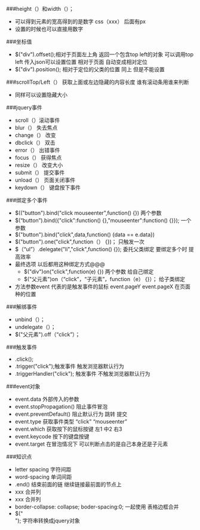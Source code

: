 ###height（）和width（）；
* 可以得到元素的宽高得到的是数字  css（xxx） 后面有px
* 设置的时候也可以直接用数字

###坐标值
* $("div").offset();相对于页面左上角 返回一个包含top left的对象 可以调用top left  传入json可以设置位置 相对于页面  自动变成相对定位
* $("div").position(); 相对于定位的父类的位置  同上  但是不能设置

###scrollTop/Left（） 获取上面或左边隐藏的内容长度 谁有滚动条用谁来判断
* 同样可以设置隐藏大小

###jquery事件
* scroll（）滚动事件
* blur（） 失去焦点
* change（） 改变
* dbclick（） 双击
* error（） 出错事件
* focus（） 获得焦点
* resize（） 改变大小
* submit（） 提交事件
* unload（）  页面关闭事件
* keydown（） 键盘按下事件

###绑定多个事件
* $(("button").bind("click mouseenter",function() {}) 两个参数
* $(“button”).bind({"click":function() {},"mouseenter":function() {}}); 一个参数
* $("button").bind("click",data,function() {data == e.data})
* $("button").one("click",function（） {})； 只触发一次
* $（“ul”）.delegate("li","click",function() {}); 委托父类绑定  要绑定多个时 提高效率
* 最终选项  以后都用这种绑定方式@@@
	* $("div")on("click",function(e) {}) 两个参数 给自己绑定
	*  $("父元素")on（“click”，“子元素”，function（e） {}）； 给子类绑定    
* 方法参数event 代表的是触发事件的鼠标  event.pageY event.pageX  在页面种的位置 

###解绑事件
* unbind（）；
* undelegate（）；
* $("父元素").off（“click”）； 

###触发事件
* .click();
* .trigger("click");触发事件 触发浏览器默认行为
* .triggerHandler("click"); 触发事件 不触发浏览器默认行为

###event对象
* event.data 外部传入的参数
* event.stopPropagation() 阻止事件冒泡
* event.preventDefault() 阻止默认行为 跳转 提交
* event.type 获取事件类型  “click” “mouseenter”
* event.which 获取按下的鼠标按键  左1 中2 右3
* event.keycode 按下的键盘按键
* event.target 在冒泡情况下 可以判断点击的是自己本身还是子元素

###知识点
* letter spacing  字符间距
* word-spacing  单词间距
* .end()  结束前面的链 继续链接最前面的节点上 
* <td rowspan="2">xxx</td> 合并列
* <td colspan="2">xxx</td> 合并列
* border-collapse: collapse; boder-spacing:0; 一起使用 表格边框合并
* $("<div></div>"); 字符串转换成jquery对象 